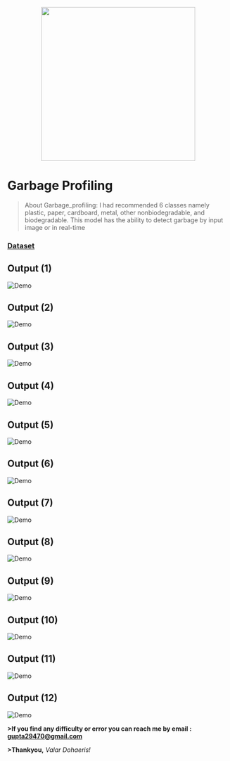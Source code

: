 <p align="center">
    <img width="350" height="350" src="https://images.unsplash.com/photo-1605600659908-0ef719419d41?ixlib=rb-1.2.1&ixid=MXwxMjA3fDB8MHxzZWFyY2h8MXx8Z2FyYmFnZSUyMGNhbnxlbnwwfHwwfA%3D%3D&auto=format&fit=crop&w=400&q=60">
</p>

# Garbage Profiling
>About Garbage_profiling: I had recommended 6 classes namely plastic, paper, cardboard, metal, other nonbiodegradable, and biodegradable.
>This model has the ability to detect garbage by input image or in real-time

### [Dataset](https://www.kaggle.com/techsash/waste-classification-data)

## Output (1)
![Demo](./results/output1.png)


## Output (2)
![Demo](./results/output2.png)


## Output (3)
![Demo](./results/output3.png)


## Output (4)
![Demo](./results/output4.png)


## Output (5)
![Demo](./results/output5.png)

## Output (6)
![Demo](./results/output6.png)

## Output (7)
![Demo](./results/organic.PNG)

## Output (8)
![Demo](./results/output_plastic_1.PNG)

## Output (9)
![Demo](./results/output_plastic_2.PNG)

## Output (10)
![Demo](./results/output_metal_1.PNG)

## Output (11)
![Demo](./results/output_metal_2.PNG)

## Output (12)
![Demo](./results/output_metal_3.png)





**>If you find any difficulty or error you can reach me by email : gupta29470@gmail.com**

**>Thankyou,**
*Valar Dohaeris!*
